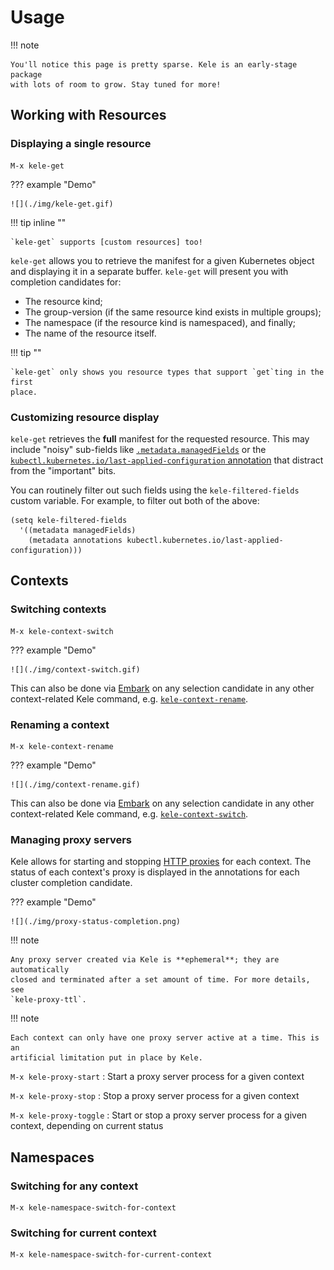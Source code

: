 # Usage

!!! note

    You'll notice this page is pretty sparse. Kele is an early-stage package
    with lots of room to grow. Stay tuned for more!

## Working with Resources

### Displaying a single resource

```
M-x kele-get
```

??? example "Demo"

    ![](./img/kele-get.gif)

!!! tip inline ""

    `kele-get` supports [custom resources] too!

`kele-get` allows you to retrieve the manifest for a given Kubernetes object and
displaying it in a separate buffer. `kele-get` will present you with completion
candidates for:

- The resource kind;
- The group-version (if the same resource kind exists in multiple groups);
- The namespace (if the resource kind is namespaced), and finally;
- The name of the resource itself.

!!! tip ""

    `kele-get` only shows you resource types that support `get`ting in the first
    place.

### Customizing resource display

`kele-get` retrieves the **full** manifest for the requested resource. This may
include "noisy" sub-fields like [`.metadata.managedFields`][managed-fields] or
the [`kubectl.kubernetes.io/last-applied-configuration`
annotation][last-applied-config] that distract from the "important" bits.

You can routinely filter out such fields using the `kele-filtered-fields` custom
variable. For example, to filter out both of the above:

```emacs-lisp
(setq kele-filtered-fields
  '((metadata managedFields)
    (metadata annotations kubectl.kubernetes.io/last-applied-configuration)))
```

## Contexts

### Switching contexts

```
M-x kele-context-switch
```

??? example "Demo"

    ![](./img/context-switch.gif)

This can also be done via [Embark] on any selection candidate in any other
context-related Kele command, e.g. [`kele-context-rename`](#renaming-a-context).

### Renaming a context

```
M-x kele-context-rename
```

??? example "Demo"

    ![](./img/context-rename.gif)

This can also be done via [Embark] on any selection candidate in any other
context-related Kele command, e.g. [`kele-context-switch`](#switching-contexts).

### Managing proxy servers

Kele allows for starting and stopping [HTTP
proxies](https://kubernetes.io/docs/tasks/extend-kubernetes/http-proxy-access-api/)
for each context. The status of each context's proxy is displayed in the
annotations for each cluster completion candidate.

??? example "Demo"

    ![](./img/proxy-status-completion.png)

!!! note

    Any proxy server created via Kele is **ephemeral**; they are automatically
    closed and terminated after a set amount of time. For more details, see
    `kele-proxy-ttl`.

!!! note

    Each context can only have one proxy server active at a time. This is an
    artificial limitation put in place by Kele.

`M-x kele-proxy-start`
: Start a proxy server process for a given context

`M-x kele-proxy-stop`
: Stop a proxy server process for a given context

`M-x kele-proxy-toggle`
: Start or stop a proxy server process for a given context, depending on current status

## Namespaces

### Switching for any context

```
M-x kele-namespace-switch-for-context
```

### Switching for current context

```
M-x kele-namespace-switch-for-current-context
```

[Embark]: https://github.com/oantolin/embark
[custom resources]: https://kubernetes.io/docs/concepts/extend-kubernetes/api-extension/custom-resources/

[managed-fields]: https://kubernetes.io/docs/reference/using-api/server-side-apply/#field-management
[last-applied-config]: https://kubernetes.io/docs/tasks/manage-kubernetes-objects/declarative-config/#how-to-create-objects

